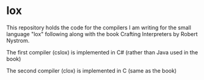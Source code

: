 # lox

This repository holds the code for the compilers I am writing for the small language "lox" following along with the book Crafting Interpreters by Robert Nystrom.

The first compiler (cslox) is implemented in C# (rather than Java used in the book)

The second compiler (clox) is implemented in C (same as the book) 
